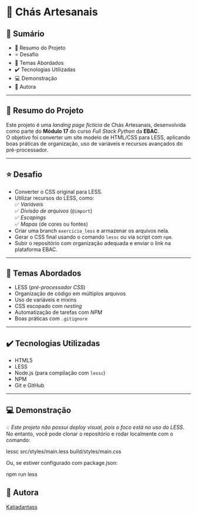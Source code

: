 # 🍵 Chás Artesanais

## 📎 Sumário
- 📌 Resumo do Projeto  
- ⭐ Desafio  
- 📂 Temas Abordados  
- ✔️ Tecnologias Utilizadas  
- 💻 Demonstração  
- 🙋 Autora  

---

## 📌 Resumo do Projeto
Este projeto é uma *landing page fictícia* de Chás Artesanais, desenvolvida como parte do **Módulo 17** do curso *Full Stack Python* da **EBAC**.  
O objetivo foi converter um site modelo de HTML/CSS para LESS, aplicando boas práticas de organização, uso de variáveis e recursos avançados do pré-processador.

---

## ⭐ Desafio
- Converter o CSS original para LESS.  
- Utilizar recursos do LESS, como:  
  ✅ *Variáveis*  
  ✅ *Divisão de arquivos* (`@import`)  
  ✅ *Escapings*  
  ✅ *Mapas* (de cores ou fontes)  
- Criar uma branch `exercicio_less` e armazenar os arquivos nela.  
- Gerar o CSS final usando o comando `lessc` ou via script com `npm`.  
- Subir o repositório com organização adequada e enviar o link na plataforma EBAC.

---

## 📂 Temas Abordados
- LESS (*pré-processador CSS*)  
- Organização de código em múltiplos arquivos  
- Uso de variáveis e mixins  
- CSS escopado com *nesting*  
- Automatização de tarefas com *NPM*  
- Boas práticas com `.gitignore`

---

## ✔️ Tecnologias Utilizadas
- HTML5  
- LESS  
- Node.js (para compilação com `lessc`)  
- NPM  
- Git e GitHub  

---

## 💻 Demonstração
💡 *Este projeto não possui deploy visual, pois o foco está no uso do LESS.*  
No entanto, você pode clonar o repositório e rodar localmente com o comando:

lessc src/styles/main.less build/styles/main.css

Ou, se estiver configurado com package.json:

npm run less

## 🙋 Autora  
[Katiadantass](https://github.com/Katiadantass)
